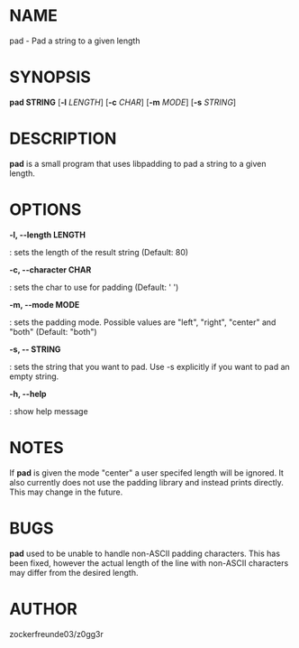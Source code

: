 # NAME

pad - Pad a string to a given length

# SYNOPSIS

**pad STRING** \[**-l** *LENGTH*\] \[**-c** *CHAR*\] \[**-m** *MODE*\]
\[**-s** *STRING*\]

# DESCRIPTION

**pad** is a small program that uses libpadding to pad a string to a
given length.

# OPTIONS

**-l, \--length LENGTH**

:   sets the length of the result string (Default: 80)

**-c, \--character CHAR**

:   sets the char to use for padding (Default: \' \')

**-m, \--mode MODE**

:   sets the padding mode. Possible values are \"left\", \"right\",
    \"center\" and \"both\" (Default: \"both\")

**-s, \-- STRING**

:   sets the string that you want to pad. Use -s explicitly if you want
    to pad an empty string.

**-h, \--help**

:   show help message

# NOTES

If **pad** is given the mode \"center\" a user specifed length will be
ignored. It also currently does not use the padding library and instead
prints directly. This may change in the future.

# BUGS

**pad** used to be unable to handle non-ASCII padding characters. This
has been fixed, however the actual length of the line with non-ASCII
characters may differ from the desired length.

# AUTHOR

zockerfreunde03/z0gg3r
